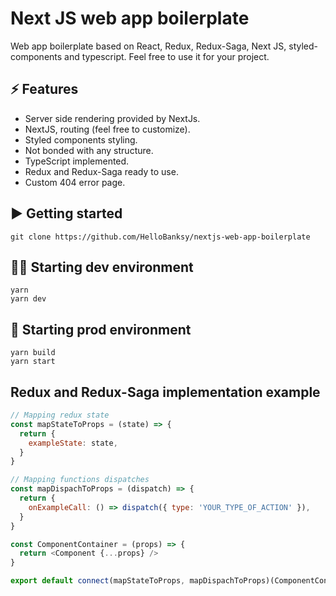 # Next JS web app boilerplate
Web app boilerplate based on React, Redux, Redux-Saga, Next JS, styled-components and typescript.
Feel free to use it for your project.

## ⚡ Features
* Server side rendering provided by NextJs.
* NextJS, routing (feel free to customize).
* Styled components styling.
* Not bonded with any structure.
* TypeScript implemented.
* Redux and Redux-Saga ready to use.
* Custom 404 error page.

## ▶️ Getting started
```
git clone https://github.com/HelloBanksy/nextjs-web-app-boilerplate
```

## 👨‍💻 Starting dev environment
```
yarn
yarn dev
```

## 🚀 Starting prod environment
```
yarn build
yarn start
```

## Redux and Redux-Saga implementation example
```javascript
// Mapping redux state
const mapStateToProps = (state) => {
  return {
    exampleState: state,
  }
}

// Mapping functions dispatches
const mapDispachToProps = (dispatch) => {
  return {
    onExampleCall: () => dispatch({ type: 'YOUR_TYPE_OF_ACTION' }),
  }
}

const ComponentContainer = (props) => {
  return <Component {...props} />
}

export default connect(mapStateToProps, mapDispachToProps)(ComponentContainer)

```
